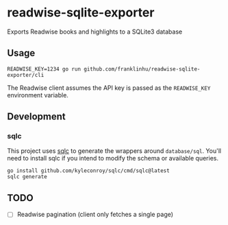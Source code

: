 # readwise-sqlite-exporter

Exports Readwise books and highlights to a SQLite3 database

## Usage

```
READWISE_KEY=1234 go run github.com/franklinhu/readwise-sqlite-exporter/cli
```

The Readwise client assumes the API key is passed as the `READWISE_KEY` environment variable.

## Development

### sqlc

This project uses [sqlc](https://github.com/kyleconroy/sqlc) to generate the wrappers around `database/sql`.
You'll need to install sqlc if you intend to modify the schema or available queries.

```
go install github.com/kyleconroy/sqlc/cmd/sqlc@latest
sqlc generate
```

## TODO

- [ ] Readwise pagination (client only fetches a single page)

